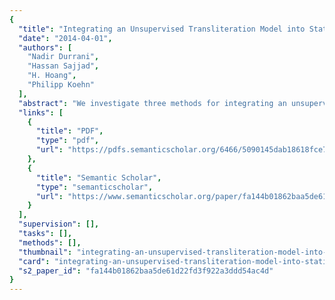 ```yaml
---
{
  "title": "Integrating an Unsupervised Transliteration Model into Statistical Machine Translation",
  "date": "2014-04-01",
  "authors": [
    "Nadir Durrani",
    "Hassan Sajjad",
    "H. Hoang",
    "Philipp Koehn"
  ],
  "abstract": "We investigate three methods for integrating an unsupervised transliteration model into an end-to-end SMT system. We induce a transliteration model from parallel data and use it to translate OOV words. Our approach is fully unsupervised and language independent. In the methods to integrate transliterations, we observed improvements from 0.23-0.75 ( 0.41) BLEU points across 7 language pairs. We also show that our mined transliteration corpora provide better rule coverage and translation quality compared to the gold standard transliteration corpora.",
  "links": [
    {
      "title": "PDF",
      "type": "pdf",
      "url": "https://pdfs.semanticscholar.org/6466/5090145dab18618fce7ede0b07ff97608ff5.pdf"
    },
    {
      "title": "Semantic Scholar",
      "type": "semanticscholar",
      "url": "https://www.semanticscholar.org/paper/fa144b01862baa5de61d22fd3f922a3ddd54ac4d"
    }
  ],
  "supervision": [],
  "tasks": [],
  "methods": [],
  "thumbnail": "integrating-an-unsupervised-transliteration-model-into-statistical-machine-translation-thumb.jpg",
  "card": "integrating-an-unsupervised-transliteration-model-into-statistical-machine-translation-card.jpg",
  "s2_paper_id": "fa144b01862baa5de61d22fd3f922a3ddd54ac4d"
}
---
```


